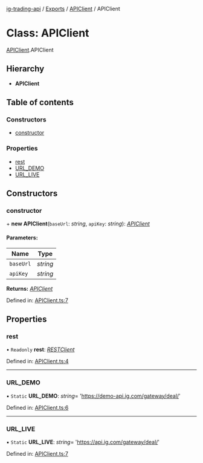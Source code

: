 [ig-trading-api](../README.md) / [Exports](../modules.md) / [APIClient](../modules/apiclient.md) / APIClient

# Class: APIClient

[APIClient](../modules/apiclient.md).APIClient

## Hierarchy

- **APIClient**

## Table of contents

### Constructors

- [constructor](apiclient.apiclient-1.md#constructor)

### Properties

- [rest](apiclient.apiclient-1.md#rest)
- [URL_DEMO](apiclient.apiclient-1.md#url_demo)
- [URL_LIVE](apiclient.apiclient-1.md#url_live)

## Constructors

### constructor

\+ **new APIClient**(`baseUrl`: _string_, `apiKey`: _string_): [_APIClient_](apiclient.apiclient-1.md)

#### Parameters:

| Name      | Type     |
| --------- | -------- |
| `baseUrl` | _string_ |
| `apiKey`  | _string_ |

**Returns:** [_APIClient_](apiclient.apiclient-1.md)

Defined in: [APIClient.ts:7](https://github.com/bennycode/ig-trading-api/blob/e06a01d/src/APIClient.ts#L7)

## Properties

### rest

• `Readonly` **rest**: [_RESTClient_](client_restclient.restclient.md)

Defined in: [APIClient.ts:4](https://github.com/bennycode/ig-trading-api/blob/e06a01d/src/APIClient.ts#L4)

---

### URL_DEMO

▪ `Static` **URL_DEMO**: _string_= 'https://demo-api.ig.com/gateway/deal/'

Defined in: [APIClient.ts:6](https://github.com/bennycode/ig-trading-api/blob/e06a01d/src/APIClient.ts#L6)

---

### URL_LIVE

▪ `Static` **URL_LIVE**: _string_= 'https://api.ig.com/gateway/deal/'

Defined in: [APIClient.ts:7](https://github.com/bennycode/ig-trading-api/blob/e06a01d/src/APIClient.ts#L7)
